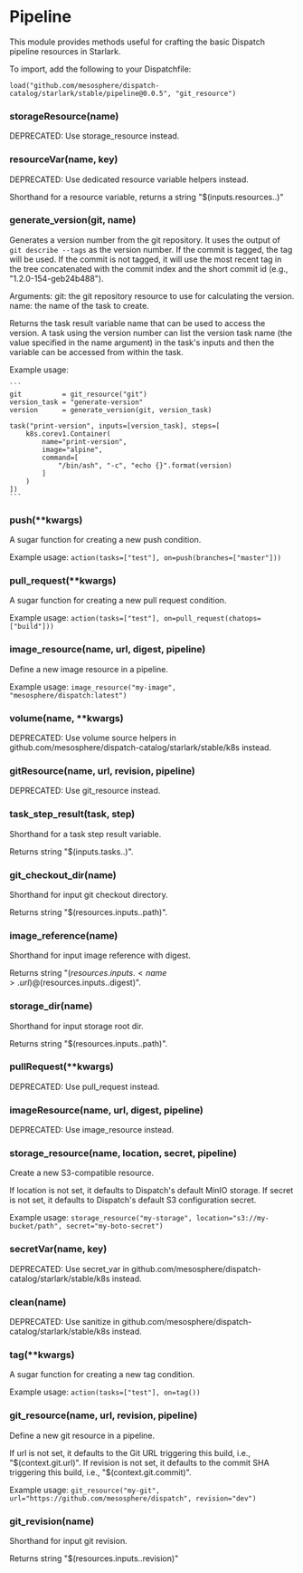 
# Pipeline

This module provides methods useful for crafting the basic Dispatch pipeline resources in Starlark.

To import, add the following to your Dispatchfile:

```
load("github.com/mesosphere/dispatch-catalog/starlark/stable/pipeline@0.0.5", "git_resource")
```


### storageResource(name)


DEPRECATED: Use storage_resource instead.


### resourceVar(name, key)


DEPRECATED: Use dedicated resource variable helpers instead.

Shorthand for a resource variable, returns a string "$(inputs.resources.<name>.<key>)"


### generate_version(git, name)


Generates a version number from the git repository. It uses the output of `git describe --tags`
as the version number. If the commit is tagged, the tag will be used. If the commit is not tagged,
it will use the most recent tag in the tree concatenated with the commit index and the short commit
id (e.g., "1.2.0-154-geb24b488").

Arguments:
    git: the git repository resource to use for calculating the version.
    name: the name of the task to create.

Returns the task result variable name that can be used to access the version. A task using the
version number can list the version task name (the value specified in the name argument) in the task's inputs
and then the variable can be accessed from within the task.

Example usage:

    ```
    git          = git_resource("git")
    version_task = "generate-version"
    version      = generate_version(git, version_task)

    task("print-version", inputs=[version_task], steps=[
        k8s.corev1.Container(
            name="print-version",
            image="alpine",
            command=[
                "/bin/ash", "-c", "echo {}".format(version)
            ]
        )
    ])
    ```


### push(**kwargs)


A sugar function for creating a new push condition.

Example usage: `action(tasks=["test"], on=push(branches=["master"]))`


### pull_request(**kwargs)


A sugar function for creating a new pull request condition.

Example usage: `action(tasks=["test"], on=pull_request(chatops=["build"]))`


### image_resource(name, url, digest, pipeline)


Define a new image resource in a pipeline.

Example usage: `image_resource("my-image", "mesosphere/dispatch:latest")`


### volume(name, **kwargs)


DEPRECATED: Use volume source helpers in github.com/mesosphere/dispatch-catalog/starlark/stable/k8s instead.


### gitResource(name, url, revision, pipeline)


DEPRECATED: Use git_resource instead.


### task_step_result(task, step)


Shorthand for a task step result variable.

Returns string "$(inputs.tasks.<task>.<step>)".


### git_checkout_dir(name)


Shorthand for input git checkout directory.

Returns string "$(resources.inputs.<name>.path)".


### image_reference(name)


Shorthand for input image reference with digest.

Returns string "$(resources.inputs.<name>.url)@$(resources.inputs.<name>.digest)".


### storage_dir(name)


Shorthand for input storage root dir.

Returns string "$(resources.inputs.<name>.path)".


### pullRequest(**kwargs)


DEPRECATED: Use pull_request instead.


### imageResource(name, url, digest, pipeline)


DEPRECATED: Use image_resource instead.


### storage_resource(name, location, secret, pipeline)


Create a new S3-compatible resource.

If location is not set, it defaults to Dispatch's default MinIO storage.
If secret is not set, it defaults to Dispatch's default S3 configuration secret.

Example usage: `storage_resource("my-storage", location="s3://my-bucket/path", secret="my-boto-secret")`


### secretVar(name, key)


DEPRECATED: Use secret_var in github.com/mesosphere/dispatch-catalog/starlark/stable/k8s instead.


### clean(name)


DEPRECATED: Use sanitize in github.com/mesosphere/dispatch-catalog/starlark/stable/k8s instead.


### tag(**kwargs)


A sugar function for creating a new tag condition.

Example usage: `action(tasks=["test"], on=tag())`


### git_resource(name, url, revision, pipeline)


Define a new git resource in a pipeline.

If url is not set, it defaults to the Git URL triggering this build, i.e., "$(context.git.url)".
If revision is not set, it defaults to the commit SHA triggering this build, i.e., "$(context.git.commit)".

Example usage: `git_resource("my-git", url="https://github.com/mesosphere/dispatch", revision="dev")`


### git_revision(name)


Shorthand for input git revision.

Returns string "$(resources.inputs.<name>.revision)"




